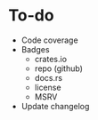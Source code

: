 # To-do

- Code coverage
- Badges
  - crates.io
  - repo (github)
  - docs.rs
  - license
  - MSRV
- Update changelog
